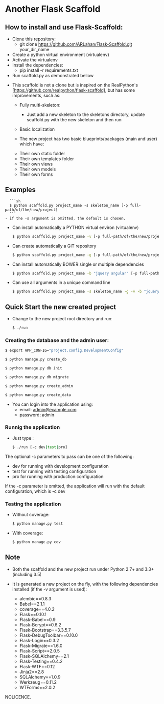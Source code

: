 # Another Flask Scaffold

## How to install and use Flask-Scaffold:
  - Clone this repository:
    - git clone https://github.com/ARLahan/Flask-Scaffold.git your_dir_name
  - Create a python virtual environment (virtualenv)
  - Activate the virtualenv
  - Install the dependencies:
    - pip install -r requirements.txt
  - Run scaffold.py as demonstrated bellow

* This scaffold is not a clone but is inspired on the
  RealPython's [https://github.com/realpython/flask-scaffold], but has some improvements, such as:

  * Fully multi-skeleton:
    - Just add a new skeleton to the skeletons directory,
      update scaffold.py with the new skeleton and then run

  * Basic localization

  * The new project has two basic blueprints/packages (main and user) which have:
   - Their own static folder
   - Their own templates folder
   - Their own views
   - Their own models
   - Their own forms


## Examples

      ```sh
      $ python scaffold.py project_name -s skeleton_name [-p full-path/of/the/new/project]
      ```
    - if the -s argument is omitted, the default is chosen.

  * Can install automatically a PYTHON virtual environ (virtualenv)

    ```sh
    $ python scaffold.py project_name -v [-p full-path/of/the/new/project]
    ```

  * Can create automatically a GIT repository

    ```sh
    $ python scaffold.py project_name -g [-p full-path/of/the/new/project]
    ```

  * Can install automatically BOWER single or multiple dependencies

    ```sh
    $ python scaffold.py project_name -b "jquery angular" [-p full-path/of/the/new/project]
    ```

  * Can use all arguments in a unique command line

    ```sh
    $ python scaffold.py project_name -s skeleton_name -g -v -b "jquery angular" [-p full-path/of/the/new/project]
    ```


## Quick Start the new created project

  * Change to the new project root directory and run:

    ```sh
    $ ./run
    ```

### Creating the database and the admin user:

  ```sh
  $ export APP_CONFIG="project.config.DevelopmentConfig"

  $ python manage.py create_db

  $ python manage.py db init

  $ python manage.py db migrate

  $ python manage.py create_admin

  $ python manage.py create_data
  ```

  * You can login into the application using:
    - email: admin@example.com
    - password: admin

### Runnig the application
  * Just type :

    ```sh
    $ ./run [-c dev|test|pro]
    ```

The optional -c parameters to pass can be one of the following:
   - dev   for running with development configuration
   - test  for running with testing configuration
   - pro   for running with production configuration

 If the -c parameter is omitted, the application will run with
 the default configuration, which is -c dev


### Testing the application

 * Without coverage:

    ```sh
    $ python manage.py test
    ```

 * With coverage:

    ```sh
    $ python manage.py cov
    ```

## Note

* Both the scaffold and the new project run under Python 2.7+ and 3.3+ (including 3.5)

* It is generated a new project on the fly, with the following
 dependencies installed (if the -v argument is used):

    - alembic==0.8.3
    - Babel==2.1.1
    - coverage==4.0.2
    - Flask==0.10.1
    - Flask-Babel==0.9
    - Flask-Bcrypt==0.6.2
    - Flask-Bootstrap==3.3.5.7
    - Flask-DebugToolbar==0.10.0
    - Flask-Login==0.3.2
    - Flask-Migrate==1.6.0
    - Flask-Script==2.0.5
    - Flask-SQLAlchemy==2.1
    - Flask-Testing==0.4.2
    - Flask-WTF==0.12
    - Jinja2==2.8
    - SQLAlchemy==1.0.9
    - Werkzeug==0.11.2
    - WTForms==2.0.2

NOLICENCE.
